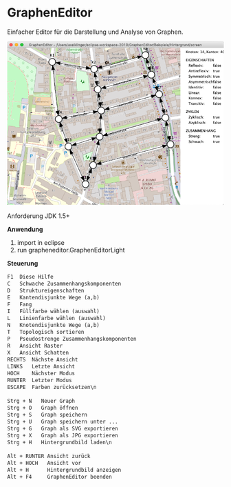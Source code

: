 # GraphenEditor

Einfacher Editor für die Darstellung und Analyse von Graphen.

![Beispiel](Beispiele/Hintergrund/screen.png)

Anforderung JDK 1.5+

**Anwendung**

1. import in eclipse
2. run grapheneditor.GraphenEditorLight

**Steuerung**

	F1  Diese Hilfe
	C   Schwache Zusammenhangskomponenten
	D   Struktureigenschaften
	E   Kantendisjunkte Wege (a,b)
	F   Fang
	I   Füllfarbe wählen (auswahl)
	L   Linienfarbe wählen (auswahl)
	N   Knotendisjunkte Wege (a,b)
	T   Topologisch sortieren
	P   Pseudostrenge Zusammenhangskomponenten
	R   Ansicht Raster
	X   Ansicht Schatten
	RECHTS  Nächste Ansicht
	LINKS   Letzte Ansicht
	HOCH    Nächster Modus
	RUNTER  Letzter Modus
	ESCAPE  Farben zurücksetzen\n
	
	Strg + N   Neuer Graph
	Strg + O   Graph öffnen
	Strg + S   Graph speichern
	Strg + U   Graph speichern unter ...
	Strg + G   Graph als SVG exportieren
	Strg + X   Graph als JPG exportieren
	Strg + H   Hintergrundbild laden\n
	
	Alt + RUNTER Ansicht zurück
	Alt + HOCH   Ansicht vor
	Alt + H      Hintergrundbild anzeigen
	Alt + F4     GraphenEditor beenden
